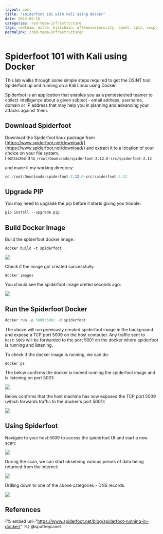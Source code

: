 ```yaml
---
layout: post
title: "spiderfoot 101 with kali using docker"
date: 2024-06-18
categories: red-team-infrastructure
tags: redteam, mitre, killchain, offensivesecurity, cpent, cpts, oscp, exploit
permalink: /red-team-infrastructure/
---
```


# Spiderfoot 101 with Kali using Docker

This lab walks through some simple steps required to get the OSINT tool Spiderfoot up and running on a Kali Linux using Docker.

Spiderfoot is an application that enables you as a pentester/red teamer to collect intelligence about a given subject - email address, username, domain or IP address that may help you in planning and advancing your attacks against them.

## Download Spiderfoot

Download the Spiderfoot linux package from [https://www.spiderfoot.net/download/](https://www.spiderfoot.net/download/) and extract it to a location of your choice on your file system.\
I extracted it to `/root/Downloads/spiderfoot-2.12.0-src/spiderfoot-2.12`

and made it my working directory:

```csharp
cd /root/Downloads/spiderfoot-2.12.0-src/spiderfoot-2.12
```

## Upgrade PIP

You may need to upgrade the pip before it starts giving you trouble:

```csharp
pip install --upgrade pip
```

## Build Docker Image

Build the spiderfoot docker image :

```
docker build -t spiderfoot .
```

![](<../../.gitbook/assets/Screenshot from 2018-12-17 13-13-33.png>)

Check if the image got created successfully:

```
docker images
```

You should see the spiderfoot image creted seconds ago:

![](<../../.gitbook/assets/Screenshot from 2018-12-17 13-00-55.png>)

## Run the Spiderfoot Docker

```csharp
docker run -p 5009:5001 -d spiderfoot
```

The above will run previously created spiderfoot image in the background and expose a TCP port 5009 on the host computer. Any traffic sent to `host:5009` will be forwarded to the port 5001 on the docker where spiderfoot is running and listening.

To check if the docker image is running, we can do:

```
docker ps
```

The below confirms the docker is indeed running the spiderfoot image and is listening on port 5001:

![](<../../.gitbook/assets/Screenshot from 2018-12-17 13-20-22.png>)

Below confirms that the host machine has now exposed the TCP port 5009 (which forwards traffic to the docker's port 5001):

![](<../../.gitbook/assets/Screenshot from 2018-12-17 13-02-03 (1).png>)

## Using Spiderfoot

Navigate to your host:5009 to access the spiderfoot UI and start a new scan:

![](<../../.gitbook/assets/Screenshot from 2018-12-17 12-57-59.png>)

During the scan, we can start observing various pieces of data being returned from the internet:

![](<../../.gitbook/assets/Screenshot from 2018-12-17 12-58-32.png>)

Drilling down to one of the above categories - DNS records:

![](<../../.gitbook/assets/Screenshot from 2018-12-17 12-58-45.png>)

## References

{% embed url="https://www.spiderfoot.net/blog/spiderfoot-running-in-docker/" %}
@spotheplanet
